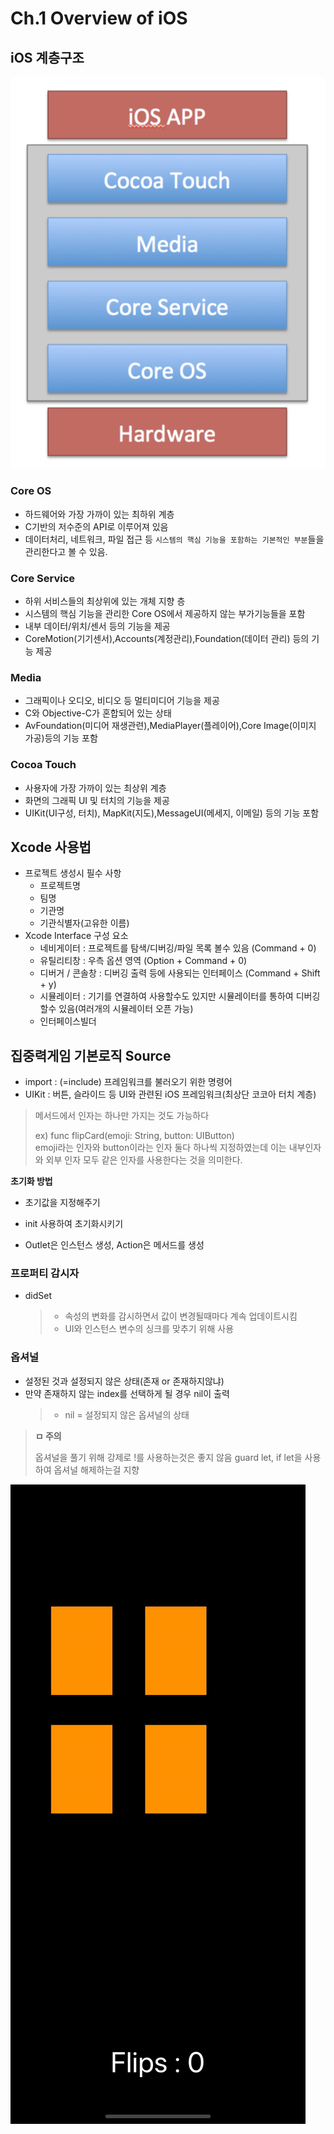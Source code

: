 # Ch.1 Overview of iOS

## iOS 계층구조
![계층구조](/Lecture/01_Overview_of_iOS/images/1.png)

### Core OS
- 하드웨어와 가장 가까이 있는 최하위 계층
- C기반의 저수준의 API로 이루어져 있음
- 데이터처리, 네트워크, 파일 접근 등 ```시스템의 핵심 기능을 포함하는 기본적인 부분```들을 관리한다고 볼 수 있음.

### Core Service
- 하위 서비스들의 최상위에 있는 개체 지향 층
- 시스템의 핵심 기능을 관리한 Core OS에서 제공하지 않는 부가기능들을 포함
- 내부 데이터/위치/센서 등의 기능을 제공
- CoreMotion(기기센서),Accounts(계정관리),Foundation(데이터 관리) 등의 기능 제공

### Media
- 그래픽이나 오디오, 비디오 등 멀티미디어 기능을 제공
- C와 Objective-C가 혼합되어 있는 상태
- AvFoundation(미디어 재생관련),MediaPlayer(플레이어),Core Image(이미지 가공)등의 기능 포함

### Cocoa Touch
- 사용자에 가장 가까이 있는 최상위 계층
- 화면의 그래픽 UI 및 터치의 기능을 제공
- UIKit(UI구성, 터치), MapKit(지도),MessageUI(메세지, 이메일) 등의 기능 포함

## Xcode 사용법
- 프로젝트 생성시 필수 사항
    - 프로젝트명
    - 팀명
    - 기관명
    - 기관식별자(고유한 이름)
- Xcode Interface 구성 요소
    - 네비게이터 : 프로젝트를 탐색/디버깅/파일 목록 볼수 있음 (Command + 0)
    - 유틸리티창 : 우측 옵션 영역 (Option + Command + 0)
    - 디버거 / 콘솔창 : 디버깅 출력 등에 사용되는 인터페이스 (Command + Shift + y)
    - 시뮬레이터 : 기기를 연결하여 사용할수도 있지만 시뮬레이터를 통하여 디버깅 할수 있음(여러개의 시뮬레이터 오픈 가능)
    - 인터페이스빌더

## 집중력게임 기본로직 Source

- import :  (=include) 프레임워크를 불러오기 위한 명령어
- UIKit : 버튼, 슬라이드 등 UI와 관련된 iOS 프레임워크(최상단 코코아 터치 계층)

> 메서드에서 인자는 하나만 가지는 것도 가능하다
>
> ex) func flipCard(emoji: String, button: UIButton)<br>
> emoji라는 인자와 button이라는 인자 둘다 하나씩 지정하였는데 이는 내부인자와 외부 인자 모두 같은 인자를 사용한다는 것을 의미한다.

**초기화 방법**
- 초기값을 지정해주기
- init 사용하여 초기화시키기

- Outlet은 인스턴스 생성, Action은 메서드를 생성

### 프로퍼티 감시자
- didSet
    > - 속성의 변화를 감시하면서 값이 변경될때마다 계속 업데이트시킴
    > - UI와 인스턴스 변수의 싱크를 맞추기 위해 사용

### 옵셔널
- 설정된 것과 설정되지 않은 상태(존재 or 존재하지않냐)
- 만약 존재하지 않는 index를 선택하게 될 경우 nil이 출력
    > - nil = 설정되지 않은 옵셔널의 상태

> **ㅁ 주의**
>
> 옵셔널을 풀기 위해 강제로 !를 사용하는것은 좋지 않음
> guard let, if let을 사용하여 옵셔널 해제하는걸 지향


![결과 화면](/Lecture/01_Overview_of_iOS/images/3.gif)